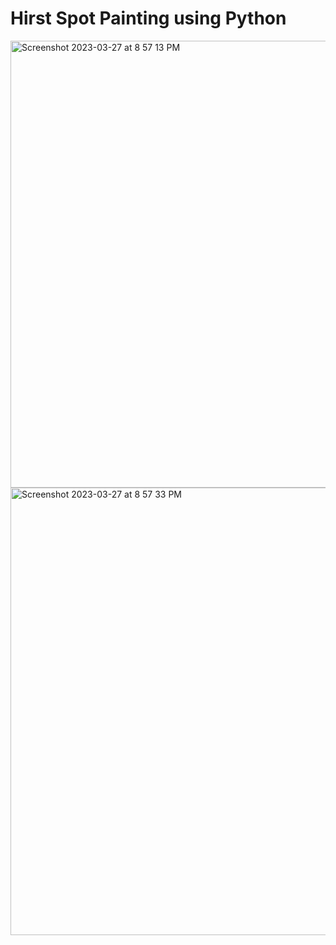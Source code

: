# Hirst Spot Painting using Python

<img width="715" alt="Screenshot 2023-03-27 at 8 57 13 PM" src="https://user-images.githubusercontent.com/54011799/227988041-5dec387a-fb2d-4788-b894-ab2e5f3ee6b5.png">


<img width="716" alt="Screenshot 2023-03-27 at 8 57 33 PM" src="https://user-images.githubusercontent.com/54011799/227988078-2e558dce-8066-472b-a392-70df0b760aaf.png">
